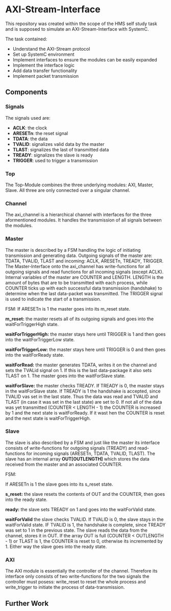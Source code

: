 # AXI-Stream-Interface

This repository was created within the scope of the HMS self study task and is supposed to simulate an AXI-Stream-Interface with SystemC.

The task contained:
- Understand the AXI-Stream protocol
- Set up SystemC environment
- Implement interfaces to ensure the modules can be easily expanded
- Implement the interface logic
- Add data transfer functionality
- Implement packet transmission

## Components

### Signals

The signals used are:
- **ACLK**:       the clock
- **ARESETn**:    the reset signal
- **TDATA**:      the data 
- **TVALID**:     signalizes valid data by the master
- **TLAST**:      signalizes the last of transmitted data
- **TREADY**:     signalizes the slave is ready
- **TRIGGER**:    used to trigger a transmission

### Top

The Top-Module combines the three underlying modules: AXI, Master, Slave. All three are only connected over a singular channel.

### Channel

The axi_channel is a hierarchical channel with interfaces for the three aformentioned modules. It handles the transmission of all signals between the modules.

### Master

The master is described by a FSM handling the logic of initiating transmission and generating data. Outgoing signals of the master are: TDATA, TVALID, TLAST and incoming: ACLK, ARESETn, TREADY, TRIGGER. The Master-Interface onto the axi_channel has write-functions for all outgoing signals and read functions for all incoming signals (except ACLK). Internal variables of the master are COUNTER and LENGTH. LENGTH is the amount of bytes that are to be transmitted with each process, while COUNTER ticks up with each successful data transmission (handshake) to determine when the last data-packet was transmitted. The TRIGGER signal is used to indicate the start of a transmission.

FSM: 
If ARESETn is 1 the master goes into its m_reset state.

**m_reset:** the master resets all of its outgoing signals and goes into the waitForTriggerHigh state.

**waitForTriggerHigh:** the master stays here until TRIGGER is 1 and then goes into the waitForTriggerLow state.

**waitForTriggerLow:** the master stays here until TRIGGER is 0 and then goes into the waitForReady state.

**waitForRead:** the master generates TDATA, writes it on the channel and sets the TVALid signal on 1. If this is the last data-package it also sets TLAST on 1. The master goes into the waitForSlave state.

**waitForSlave:** the master checks TREADY. If TREADY is 0, the master stays in the waitForSlave state. If TREADY is 1 the handshake is accepted, since TVALID vas set in the last state. Thus the data was read and TVALID and TLAST (in case it was set in the last state) are set to 0. If not all of the data was yet transmitted (COUNTER < LENGTH - 1) the COUNTER is increased by 1 and the next state is waitForReady. If it wast hen the COUNTER is reset and the next state is waitForTriggerHigh. 
### Slave

The slave is also described by a FSM and just like the master its interface consists of write-functions for outgoing signals (TREADY) and read-functions for incoming signals (ARESETn, TDATA, TVALID, TLAST). The slave has an internal array **OUT[OUTLENGTH]** which stores the data received from the master and an associated COUNTER.

FSM:

If ARESETn is 1 the slave goes into its s_reset state.

**s_reset:** the slave resets the contents of OUT and the COUNTER, then goes into the ready state.

**ready:** the slave sets TREADY on 1 and goes into the waitForValid state.

**waitForValid** the slave checks TVALID. If TVALID is 0, the slave stays in the waitForValid state. IF TVALID is 1, the handshake is complete, since TREADY was set to 1 in the previous state. The slave reads the data from the channel, stores it in OUT. If the array OUT is full (COUNTER < OUTLENGTH - 1) or TLAST is 1, the COUNTER is reset to 0, otherwise its incremented by 1. Either way the slave goes into the ready state.

### AXI

The AXI module is essentially the controller of the channel. Therefore its interface only consists of two write-functions for the two signals the controller must posess: write_reset to reset the whole process and write_trigger to initiate the process of data-transmission.

## Further Work



